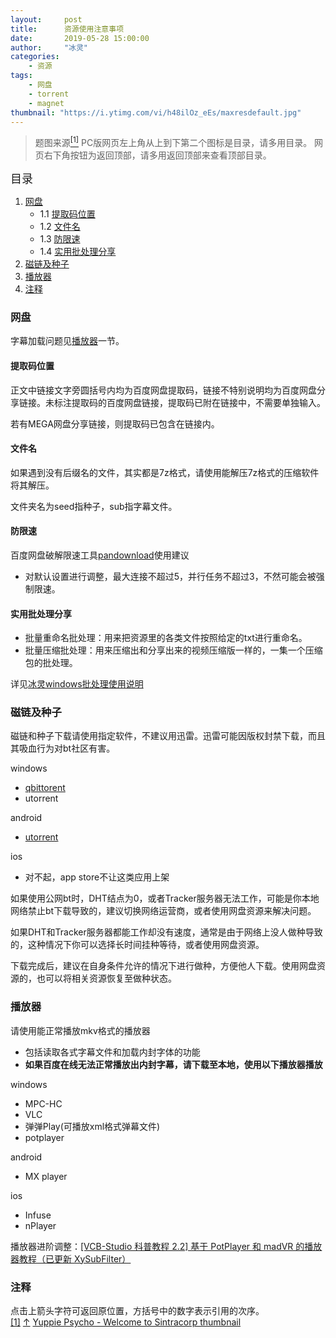 ```yaml
---
layout:     post
title:      资源使用注意事项
date:       2019-05-28 15:00:00
author:     "冰灵"
categories:
    - 资源
tags:
    - 网盘
    - torrent
    - magnet
thumbnail: "https://i.ytimg.com/vi/h48ilOz_eEs/maxresdefault.jpg"
---
```

>题图来源<escape><a name = "ref_1_s" href="#ref_1_d"><sup>[1]</sup></a></escape>
>PC版网页左上角从上到下第二个图标是目录，请多用目录。
>网页右下角按钮为返回顶部，请多用返回顶部来查看顶部目录。

<escape><font size=4>目录</font></escape>

1. [网盘](#网盘)
   - 1.1 [提取码位置](#提取码位置)
   - 1.2 [文件名](#文件名)
   - 1.3 [防限速](#防限速)
   - 1.4 [实用批处理分享](#实用批处理分享)
2. [磁链及种子](#磁链及种子)
3. [播放器](#播放器)
4. [注释](#注释)

### 网盘

字幕加载问题见[播放器](#播放器)一节。

#### 提取码位置

正文中链接文字旁圆括号内均为百度网盘提取码，链接不特别说明均为百度网盘分享链接。未标注提取码的百度网盘链接，提取码已附在链接中，不需要单独输入。

若有MEGA网盘分享链接，则提取码已包含在链接内。

#### 文件名

如果遇到没有后缀名的文件，其实都是7z格式，请使用能解压7z格式的压缩软件将其解压。

文件夹名为seed指种子，sub指字幕文件。

#### 防限速

百度网盘破解限速工具[pandownload][pandownload_site]使用建议

- 对默认设置进行调整，最大连接不超过5，并行任务不超过3，不然可能会被强制限速。

#### 实用批处理分享

- 批量重命名批处理：用来把资源里的各类文件按照给定的txt进行重命名。
- 批量压缩批处理：用来压缩出和分享出来的视频压缩版一样的，一集一个压缩包的批处理。

详见[冰灵windows批处理使用说明](冰灵win批处理.html)

### 磁链及种子

磁链和种子下载请使用指定软件，不建议用迅雷。迅雷可能因版权封禁下载，而且其吸血行为对bt社区有害。

windows

- [qbittorent][qbt_site]
- utorrent

android

- [utorrent][utorrent_site]

ios

- 对不起，app store不让这类应用上架

如果使用公网bt时，DHT结点为0，或者Tracker服务器无法工作，可能是你本地网络禁止bt下载导致的，建议切换网络运营商，或者使用网盘资源来解决问题。

如果DHT和Tracker服务器都能工作却没有速度，通常是由于网络上没人做种导致的，这种情况下你可以选择长时间挂种等待，或者使用网盘资源。

下载完成后，建议在自身条件允许的情况下进行做种，方便他人下载。使用网盘资源的，也可以将相关资源恢复至做种状态。

### 播放器

请使用能正常播放mkv格式的播放器

- 包括读取各式字幕文件和加载内封字体的功能
- **如果百度在线无法正常播放出内封字幕，请下载至本地，使用以下播放器播放**

windows

- MPC-HC
- VLC
- 弹弹Play(可播放xml格式弹幕文件)
- potplayer

android

- MX player

ios

- Infuse
- nPlayer

播放器进阶调整：[[VCB-Studio 科普教程 2.2] 基于 PotPlayer 和 madVR 的播放器教程（已更新 XySubFilter）][VCB_S_tutorial_videoplayer]

### 注释

点击上箭头字符可返回原位置，方括号中的数字表示引用的次序。
<escape></br><a name = "ref_1_d" href = "#ref_1_d">[1]</a></escape> <escape><a href = "#ref_1_s">↑</a></escape> <escape><a href = "https://youtu.be/h48ilOz_eEs">Yuppie Psycho - Welcome to Sintracorp thumbnail</a>

[pandownload_site]: http://pandownload.com
[qbt_site]: https://www.fosshub.com/qBittorrent.html
[utorrent_site]: https://www.utorrent.com/intl/zh/downloads/android
[VCB_S_tutorial_videoplayer]: https://vcb-s.com/archives/7228